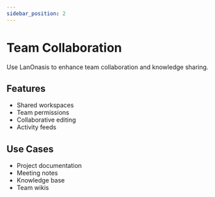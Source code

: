 ```yaml
---
sidebar_position: 2
---
```


# Team Collaboration

Use LanOnasis to enhance team collaboration and knowledge sharing.

## Features

- Shared workspaces
- Team permissions
- Collaborative editing
- Activity feeds

## Use Cases

- Project documentation
- Meeting notes
- Knowledge base
- Team wikis
